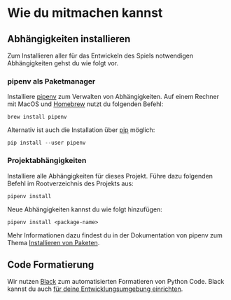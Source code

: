 # Wie du mitmachen kannst

## Abhängigkeiten installieren
Zum Installieren aller für das Entwickeln des Spiels notwendigen Abhängigkeiten gehst du wie folgt vor.

### pipenv als Paketmanager
Installiere [pipenv](https://pipenv.readthedocs.io/) zum Verwalten von Abhängigkeiten.
Auf einem Rechner mit MacOS und [Homebrew](https://brew.sh/) nutzt du folgenden Befehl:
```
brew install pipenv
```
Alternativ ist auch die Installation über [pip](https://pip.pypa.io/en/stable/) möglich:
```
pip install --user pipenv
```

### Projektabhängigkeiten
Installiere alle Abhängigkeiten für dieses Projekt.
Führe dazu folgenden Befehl im Rootverzeichnis des Projekts aus:
```
pipenv install
```
Neue Abhängigkeiten kannst du wie folgt hinzufügen:
```
pipenv install <package-name>
```
Mehr Informationen dazu findest du in der Dokumentation von pipenv zum Thema [Installieren von Paketen](https://pipenv.readthedocs.io/en/latest/install/#installing-packages-for-your-project).

## Code Formatierung
Wir nutzen [Black](https://black.readthedocs.io/en/stable/#) zum automatisierten Formatieren von Python Code.
Black kannst du auch [für deine Entwicklungsumgebung einrichten](https://black.readthedocs.io/en/stable/editor_integration.html).
